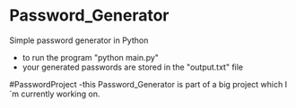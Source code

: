 # Password_Generator
Simple password generator in Python
- to run the program "python main.py"
- your generated passwords are stored in the "output.txt" file

#PasswordProject
-this Password_Generator is part of a big project which I´m currently working on.
